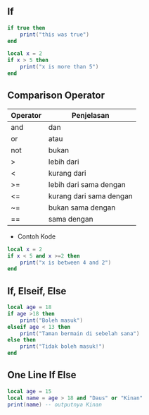 ## If
```lua
if true then
    print("this was true")
end

local x = 2
if x > 5 then
    print("x is more than 5")
end
```

## Comparison Operator
| Operator | Penjelasan |
| --- | --- |
| and | dan |
| or | atau |
| not | bukan |
| > | lebih dari |
| < | kurang dari |
| >= | lebih dari sama dengan |
| <= | kurang dari sama dengan |
| ~= | bukan sama dengan |
| == | sama dengan |

* Contoh Kode
```lua
local x = 2
if x < 5 and x >=2 then
    print("x is between 4 and 2")
end
```

## If, Elseif, Else
```lua
local age = 18
if age >18 then
    print("Boleh masuk")
elseif age < 13 then
    print("Taman bermain di sebelah sana")
else then
    print("Tidak boleh masuk!")
end
```

## One Line If Else
```lua
local age = 15
local name = age > 18 and "Daus" or "Kinan"
print(name) -- outputnya Kinan
```
